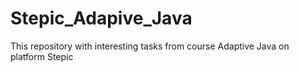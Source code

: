 # Stepic_Adapive_Java
This repository with interesting tasks from course Adaptive Java on platform Stepic
